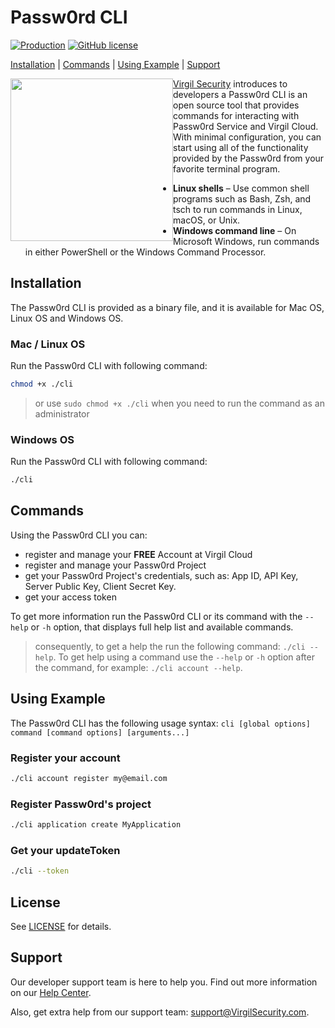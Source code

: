 # Passw0rd CLI

[![Production](https://travis-ci.org/passw0rd/cli.svg?branch=master)](https://travis-ci.org/passw0rd/cli)
[![GitHub license](https://img.shields.io/badge/license-BSD%203--Clause-blue.svg)](https://github.com/VirgilSecurity/virgil/blob/master/LICENSE)

[Installation](#installation) | [Commands](#commands) | [Using Example](#using-example) | [Support](#support)

<a href="https://passw0rd.io/"><img width="260px" src="https://cdn.virgilsecurity.com/assets/images/github/logos/passw0rd.png" align="left" hspace="0" vspace="0"></a>[Virgil Security](https://virgilsecurity.com) introduces to developers a Passw0rd CLI is an open source tool that provides commands for interacting with Passw0rd Service and Virgil Cloud. With minimal configuration, you can start using all of the functionality provided by the Passw0rd from your favorite terminal program.
- **Linux shells** – Use common shell programs such as Bash, Zsh, and tsch to run commands in Linux, macOS, or Unix.
- **Windows command line** – On Microsoft Windows, run commands in either PowerShell or the Windows Command Processor.


## Installation

The Passw0rd CLI is provided as a binary file, and it is available for Mac OS, Linux OS and Windows OS.


### Mac / Linux OS
Run the Passw0rd CLI with following command:
```bash
chmod +x ./cli
```
> or use `sudo chmod +x ./cli` when you need to run the command as an administrator

### Windows OS
Run the Passw0rd CLI with following command:
```bash
./cli
```


## Commands

Using the Passw0rd CLI you can:
  * register and manage your **FREE** Account at Virgil Cloud
  * register and manage your Passw0rd Project
  * get your Passw0rd Project's credentials, such as: App ID, API Key, Server Public Key, Client Secret Key.
  * get your access token

To get more information run the Passw0rd CLI or its command with the `--help` or `-h` option, that displays full help list and available commands.

> consequently, to get a help the run the following command: `./cli --help`. To get help using a command use the `--help` or `-h` option after the command, for example: `./cli account --help`.

## Using Example
The Passw0rd CLI has the following usage syntax:
`cli [global options] command [command options] [arguments...]`

### Register your account
```bash
./cli account register my@email.com
```

### Register Passw0rd's project
```bash
./cli application create MyApplication
```

### Get your updateToken
```bash
./cli --token
```

## License

See [LICENSE](https://github.com/VirgilSecurity/virgil-cli/tree/master/LICENSE) for details.

## Support
Our developer support team is here to help you. Find out more information on our [Help Center](https://help.virgilsecurity.com/).

Also, get extra help from our support team: support@VirgilSecurity.com.
